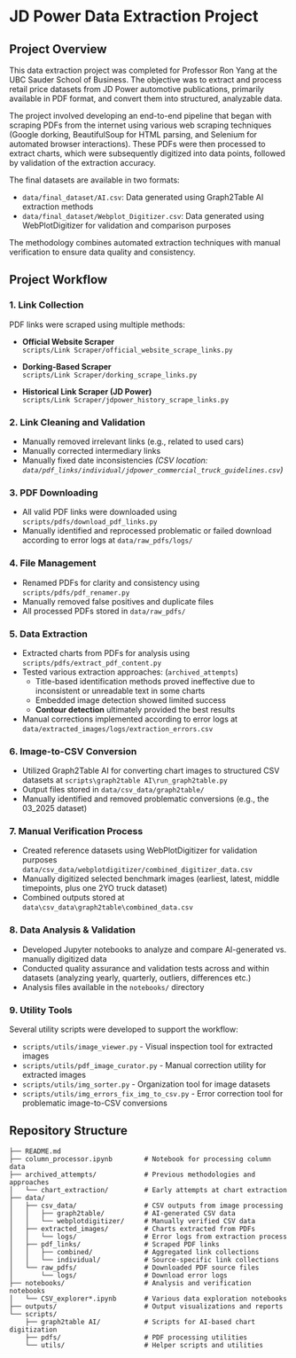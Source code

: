 # JD Power Data Extraction Project

## Project Overview

This data extraction project was completed for Professor Ron Yang at the UBC Sauder School of Business. The objective was to extract and process retail price datasets from JD Power automotive publications, primarily available in PDF format, and convert them into structured, analyzable data.

The project involved developing an end-to-end pipeline that began with scraping PDFs from the internet using various web scraping techniques (Google dorking, BeautifulSoup for HTML parsing, and Selenium for automated browser interactions). These PDFs were then processed to extract charts, which were subsequently digitized into data points, followed by validation of the extraction accuracy.

The final datasets are available in two formats:

- `data/final_dataset/AI.csv`: Data generated using Graph2Table AI extraction methods
- `data/final_dataset/Webplot_Digitizer.csv`: Data generated using WebPlotDigitizer for validation and comparison purposes

The methodology combines automated extraction techniques with manual verification to ensure data quality and consistency.

## Project Workflow

### 1. Link Collection

PDF links were scraped using multiple methods:

- **Official Website Scraper**  
  `scripts/Link Scraper/official_website_scrape_links.py`

- **Dorking-Based Scraper**  
  `scripts/Link Scraper/dorking_scrape_links.py`

- **Historical Link Scraper (JD Power)**  
  `scripts/Link Scraper/jdpower_history_scrape_links.py`

### 2. Link Cleaning and Validation

- Manually removed irrelevant links (e.g., related to used cars)
- Manually corrected intermediary links
- Manually fixed date inconsistencies 
  *(CSV location: `data/pdf_links/individual/jdpower_commercial_truck_guidelines.csv`)*

### 3. PDF Downloading

- All valid PDF links were downloaded using `scripts/pdfs/download_pdf_links.py`
- Manually identified and reprocessed problematic or failed download according to error logs at `data/raw_pdfs/logs/`

### 4. File Management

- Renamed PDFs for clarity and consistency using `scripts/pdfs/pdf_renamer.py`
- Manually removed false positives and duplicate files
- All processed PDFs stored in `data/raw_pdfs/`

### 5. Data Extraction

- Extracted charts from PDFs for analysis using `scripts/pdfs/extract_pdf_content.py`
- Tested various extraction approaches: (`archived_attempts`)
  - Title-based identification methods proved ineffective due to inconsistent or unreadable text in some charts
  - Embedded image detection showed limited success
  - **Contour detection** ultimately provided the best results
- Manual corrections implemented according to error logs at `data/extracted_images/logs/extraction_errors.csv`

### 6. Image-to-CSV Conversion

- Utilized Graph2Table AI for converting chart images to structured CSV datasets at `scripts\graph2table AI\run_graph2table.py`
- Output files stored in `data/csv_data/graph2table/`
- Manually identified and removed problematic conversions (e.g., the 03_2025 dataset)

### 7. Manual Verification Process

- Created reference datasets using WebPlotDigitizer for validation purposes `data/csv_data/webplotdigitizer/combined_digitizer_data.csv`
- Manually digitized selected benchmark images (earliest, latest, middle timepoints, plus one 2YO truck dataset) 
- Combined outputs stored at `data\csv_data\graph2table\combined_data.csv`

### 8. Data Analysis & Validation

- Developed Jupyter notebooks to analyze and compare AI-generated vs. manually digitized data
- Conducted quality assurance and validation tests across and within datasets (analyzing yearly, quarterly, outliers, differences etc.)
- Analysis files available in the `notebooks/` directory

### 9. Utility Tools

Several utility scripts were developed to support the workflow:

- `scripts/utils/image_viewer.py` - Visual inspection tool for extracted images
- `scripts/utils/pdf_image_curator.py` - Manual correction utility for extracted images
- `scripts/utils/img_sorter.py` - Organization tool for image datasets
- `scripts/utils/img_errors_fix_img_to_csv.py` - Error correction tool for problematic image-to-CSV conversions

## Repository Structure

```
├── README.md
├── column_processor.ipynb        # Notebook for processing column data
├── archived_attempts/            # Previous methodologies and approaches
│   └── chart_extraction/         # Early attempts at chart extraction
├── data/
│   ├── csv_data/                 # CSV outputs from image processing
│   │   ├── graph2table/          # AI-generated CSV data
│   │   └── webplotdigitizer/     # Manually verified CSV data
│   ├── extracted_images/         # Charts extracted from PDFs
│   │   └── logs/                 # Error logs from extraction process
│   ├── pdf_links/                # Scraped PDF links
│   │   ├── combined/             # Aggregated link collections
│   │   └── individual/           # Source-specific link collections
│   └── raw_pdfs/                 # Downloaded PDF source files
│       └── logs/                 # Download error logs
├── notebooks/                    # Analysis and verification notebooks
│   └── CSV_explorer*.ipynb       # Various data exploration notebooks
├── outputs/                      # Output visualizations and reports
└── scripts/
    ├── graph2table AI/           # Scripts for AI-based chart digitization
    ├── pdfs/                     # PDF processing utilities
    └── utils/                    # Helper scripts and utilities
```
